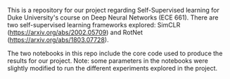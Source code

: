 This is a repository for our project regarding Self-Supervised learning for Duke University's course on Deep Neural Networks (ECE 661). There are two self-supervised learning frameworks explored: SimCLR (https://arxiv.org/abs/2002.05709) and RotNet (https://arxiv.org/abs/1803.07728).

The two notebooks in this repo include the core code used to produce the results for our project. Note: some parameters in the notebooks were slightly modified to run the different experiments explored in the project.
